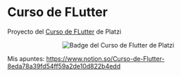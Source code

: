 # Curso de FLutter

Proyecto del [Curso de FLutter](https://platzi.com/clases/flutter/) de Platzi

<p align="center">
    <img src="https://static.platzi.com/media/achievements/1386-b8a48176-0809-49b9-bde1-8664fe6c3a93.png" alt="Badge del Curso de Flutter de Platzi"/>
</p>

Mis apuntes: https://www.notion.so/Curso-de-Flutter-8eda78a39fd54ff59a2de10d822b4edd